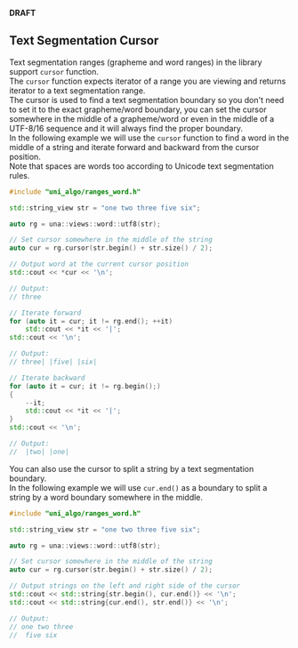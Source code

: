 **DRAFT**

## Text Segmentation Cursor

Text segmentation ranges (grapheme and word ranges) in the library support `cursor` function.<br>
The `cursor` function expects iterator of a range you are viewing and returns iterator to a text segmentation range.<br>
The cursor is used to find a text segmentation boundary
so you don't need to set it to the exact grapheme/word boundary,
you can set the cursor somewhere in the middle of a grapheme/word
or even in the middle of a UTF-8/16 sequence and it will always find the proper boundary.<br>
In the following example we will use the `cursor` function to find a word in the middle of a string
and iterate forward and backward from the cursor position.<br>
Note that spaces are words too according to Unicode text segmentation rules.

```cpp
#include "uni_algo/ranges_word.h"

std::string_view str = "one two three five six";

auto rg = una::views::word::utf8(str);

// Set cursor somewhere in the middle of the string
auto cur = rg.cursor(str.begin() + str.size() / 2);

// Output word at the current cursor position
std::cout << *cur << '\n';

// Output:
// three

// Iterate forward
for (auto it = cur; it != rg.end(); ++it)
    std::cout << *it << '|';
std::cout << '\n';

// Output:
// three| |five| |six|

// Iterate backward
for (auto it = cur; it != rg.begin();)
{
    --it;
    std::cout << *it << '|';
}
std::cout << '\n';

// Output:
//  |two| |one|
```

You can also use the cursor to split a string by a text segmentation boundary.<br>
In the following example we will use `cur.end()` as a boundary to split a string by a word boundary somewhere in the middle.

```cpp
#include "uni_algo/ranges_word.h"

std::string_view str = "one two three five six";

auto rg = una::views::word::utf8(str);

// Set cursor somewhere in the middle of the string
auto cur = rg.cursor(str.begin() + str.size() / 2);

// Output strings on the left and right side of the cursor
std::cout << std::string{str.begin(), cur.end()} << '\n';
std::cout << std::string{cur.end(), str.end()} << '\n';

// Output:
// one two three
//  five six
```
